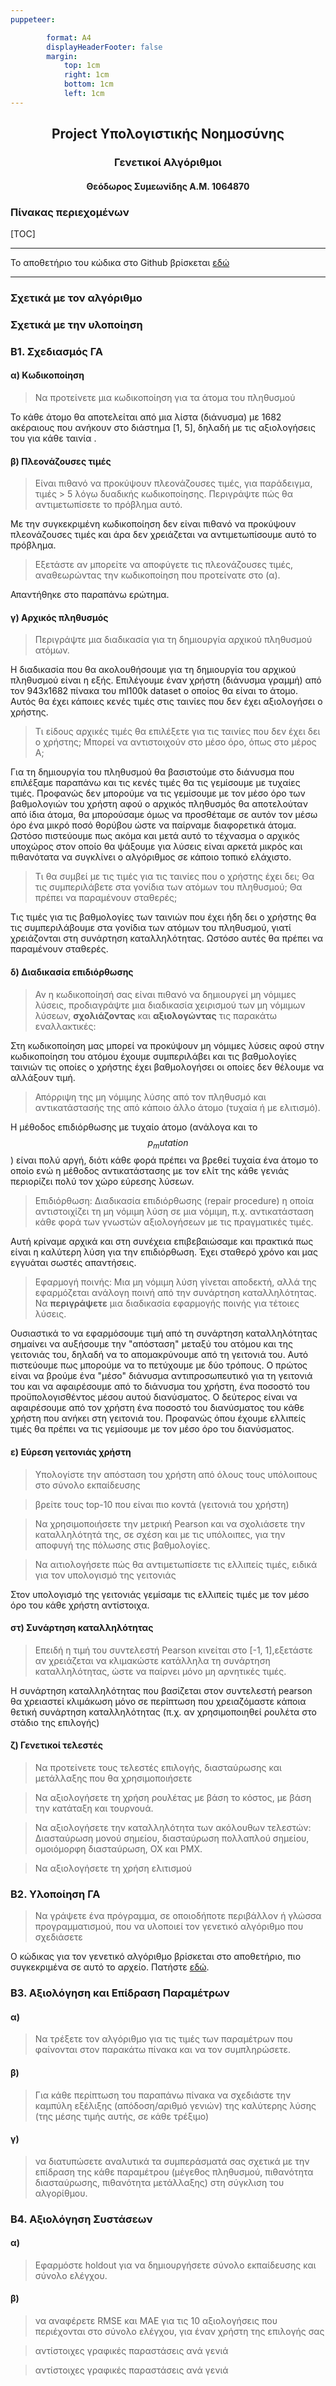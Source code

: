 ```yaml
---
puppeteer:

        format: A4
        displayHeaderFooter: false
        margin:
            top: 1cm
            right: 1cm
            bottom: 1cm
            left: 1cm
---
```


<center><h2>Project Yπολογιστικής Νοημοσύνης</h2></center>
<center><h3>Γενετικοί Αλγόριθμοι</h3></center>
<center><h4>Θεόδωρος Συμεωνίδης Α.Μ. 1064870<h4></center>

<div style="page-break-after: always;"></div>

### Πίνακας περιεχομένων

[TOC]

<div style="page-break-after: always;"></div>

----------------------------------------------

Το αποθετήριο του κώδικα στο Github βρίσκεται [εδώ](https://github.com/st1064870/genetic-algorithms-project-2020)

----------------------------------------------
### Σχετικά με τον αλγόριθμο

### Σχετικά με την υλοποίηση

### Β1. Σχεδιασμός ΓΑ
#### α) Κωδικοποίηση
> Να προτείνετε μια κωδικοποίηση για τα άτομα του πληθυσμού

Το κάθε άτομο θα αποτελείται από μια λίστα (διάνυσμα) με 1682 ακέραιους που ανήκουν στο διάστημα [1, 5], δηλαδή με τις αξιολογήσεις του για κάθε ταινία .

#### β) Πλεονάζουσες τιμές
> Είναι πιθανό να προκύψουν πλεονάζουσες τιμές, για παράδειγμα, τιμές > 5 λόγω δυαδικής κωδικοποίησης. Περιγράψτε πώς θα αντιμετωπίσετε το πρόβλημα αυτό. 

Με την συγκεκριμένη κωδικοποίηση δεν είναι πιθανό να προκύψουν πλεονάζουσες τιμές και άρα δεν χρειάζεται να αντιμετωπίσουμε αυτό το πρόβλημα.

> Εξετάστε αν μπορείτε να αποφύγετε τις πλεονάζουσες τιμές, αναθεωρώντας την κωδικοποίηση που προτείνατε στο (α).

Απαντήθηκε στο παραπάνω ερώτημα.

#### γ) Αρχικός πληθυσμός
> Περιγράψτε μια διαδικασία για τη δημιουργία αρχικού πληθυσμού ατόμων.

Η διαδικασία που θα ακολουθήσουμε για τη δημιουργία του αρχικού πληθυσμού είναι η εξής. Επιλέγουμε έναν χρήστη (διάνυσμα γραμμή) από τον 943x1682 πίνακα του ml100k dataset ο οποίος θα είναι το άτομο. Αυτός θα έχει κάποιες κενές τιμές στις ταινίες που δεν έχει αξιολογήσει ο χρήστης. 

> Τι είδους αρχικές τιμές θα επιλέξετε για τις ταινίες που δεν έχει δει ο χρήστης; Μπορεί να αντιστοιχούν στο μέσο όρο, όπως στο μέρος Α;

Για τη δημιουργία του πληθυσμού θα βασιστούμε στο διάνυσμα που επιλέξαμε παραπάνω και τις κενές τιμές θα τις γεμίσουμε με τυχαίες τιμές. 
Προφανώς δεν μπορούμε να τις γεμίσουμε με τον μέσο όρο των βαθμολογιών του χρήστη αφού ο αρχικός πληθυσμός θα αποτελούταν από ίδια άτομα, θα μπορούσαμε όμως να προσθέταμε σε αυτόν τον μέσω όρο ένα μικρό ποσό θορύβου ώστε να παίρναμε διαφορετικά άτομα. Ωστόσο πιστεύουμε πως ακόμα και μετά αυτό το τέχνασμα ο αρχικός υποχώρος στον οποίο θα ψάξουμε για λύσεις είναι αρκετά μικρός και πιθανότατα να συγκλίνει ο αλγόριθμος σε κάποιο τοπικό ελάχιστο.

> Τι θα συμβεί με τις τιμές για τις ταινίες που o χρήστης έχει δει; Θα τις συμπεριλάβετε στα γονίδια των ατόμων του πληθυσμού; Θα πρέπει να παραμένουν σταθερές;

Τις τιμές για τις βαθμολογίες των ταινιών που έχει ήδη δει ο χρήστης θα τις συμπεριλάβουμε στα γονίδια των ατόμων του πληθυσμού, γιατί χρειάζονται στη συνάρτηση καταλληλότητας. Ωστόσο αυτές θα πρέπει να παραμένουν σταθερές.

#### δ) Διαδικασία επιδιόρθωσης
> Αν η κωδικοποίησή σας είναι πιθανό να δημιουργεί μη νόμιμες λύσεις, προδιαγράψτε μια διαδικασία χειρισμού των μη νόμιμων λύσεων, **σχολιάζοντας** και **αξιολογώντας** τις παρακάτω εναλλακτικές:

Στη κωδικοποίηση μας μπορεί να προκύψουν μη νόμιμες λύσεις αφού στην κωδικοποίηση του ατόμου έχουμε συμπεριλάβει και τις βαθμολογίες ταινιών τις οποίες ο χρήστης έχει βαθμολογήσει οι οποίες δεν θέλουμε να αλλάξουν τιμή.

> Απόρριψη της μη νόμιμης λύσης από τον πληθυσμό και αντικατάστασής της από κάποιο άλλο άτομο (τυχαία ή με ελιτισμό).

Η μέθοδος επιδιόρθωσης με τυχαίο άτομο (ανάλογα και το $$p_mutation$$) είναι πολύ αργή, διότι κάθε φορά πρέπει να βρεθεί τυχαία ένα άτομο το οποίο ενώ η μέθοδος αντικατάστασης με τον ελίτ της κάθε γενιάς περιορίζει πολύ τον χώρο εύρεσης λύσεων.

> Επιδιόρθωση: Διαδικασία επιδιόρθωσης (repair procedure) η οποία αντιστοιχίζει τη μη νόμιμη λύση σε μια νόμιμη, π.χ. αντικατάσταση κάθε φορά των γνωστών αξιολογήσεων με τις πραγματικές τιμές.

Αυτή κρίναμε αρχικά και στη συνέχεια επιβεβαιώσαμε και πρακτικά πως είναι η καλύτερη λύση για την επιδιόρθωση. Έχει σταθερό χρόνο και μας εγγυάται σωστές απαντήσεις.

> Εφαρμογή ποινής: Μια μη νόμιμη λύση γίνεται αποδεκτή, αλλά της εφαρμόζεται ανάλογη ποινή από την συνάρτηση καταλληλότητας. Να **περιγράψετε** μια διαδικασία εφαρμογής ποινής για τέτοιες λύσεις.

Ουσιαστικά το να εφαρμόσουμε τιμή από τη συνάρτηση καταλληλότητας σημαίνει να αυξήσουμε την "απόσταση" μεταξύ του ατόμου και της γειτονιάς του, δηλαδή να το απομακρύνουμε από τη γειτονιά του. Αυτό πιστεύουμε πως μπορούμε να το πετύχουμε με δύο τρόπους. Ο πρώτος είναι να βρούμε ένα "μέσο" διάνυσμα αντιπροσωπευτικό για τη γειτονιά του και να αφαιρέσουμε από το διάνυσμα του χρήστη, ένα ποσοστό του προϋπολογισθέντος μέσου αυτού διανύσματος. Ο δεύτερος είναι να αφαιρέσουμε από τον χρήστη ένα ποσοστό του διανύσματος του κάθε χρήστη που ανήκει στη γειτονιά του. Προφανώς όπου έχουμε ελλιπείς τιμές θα πρέπει να τις γεμίσουμε με τον μέσο όρο του διανύσματος.

#### ε) Εύρεση γειτονιάς χρήστη
> Υπολογίστε την απόσταση του χρήστη από όλους τους υπόλοιπους στο σύνολο εκπαίδευσης

> βρείτε τους top-10 που είναι πιο κοντά (γειτονιά του χρήστη)

> Να χρησιμοποιήσετε την μετρική Pearson και να σχολιάσετε την καταλληλότητά της, σε σχέση και με τις υπόλοιπες, για την αποφυγή της πόλωσης στις βαθμολογίες.

> Να αιτιολογήσετε πώς θα αντιμετωπίσετε τις ελλιπείς τιμές, ειδικά για τον υπολογισμό της γειτονιάς

Στον υπολογισμό της γειτονιάς γεμίσαμε τις ελλιπείς τιμές με τον μέσο όρο του κάθε χρήστη αντίστοιχα.

#### στ) Συνάρτηση καταλληλότητας
> Επειδή η τιμή του συντελεστή Pearson κινείται στο [-1, 1],εξετάστε αν χρειάζεται να κλιμακώστε κατάλληλα τη συνάρτηση καταλληλότητας, ώστε να παίρνει μόνο μη αρνητικές τιμές.

Η συνάρτηση καταλληλότητας που βασίζεται στον συντελεστή pearson θα χρειαστεί κλιμάκωση μόνο σε περίπτωση που χρειαζόμαστε κάποια θετική συνάρτηση καταλληλότητας (π.χ. αν χρησιμοποιηθεί ρουλέτα στο στάδιο της επιλογής)

#### ζ) Γενετικοί τελεστές
> Nα προτείνετε τους τελεστές επιλογής, διασταύρωσης και μετάλλαξης που θα χρησιμοποιήσετε

> Να αξιολογήσετε τη χρήση ρουλέτας με βάση το κόστος, με βάση την κατάταξη και τουρνουά.

> Να αξιολογήσετε την καταλληλότητα των ακόλουθων τελεστών: Διασταύρωση μονού σημείου, διασταύρωση πολλαπλού σημείου, ομοιόμορφη διασταύρωση, OX και PMX.

> Nα αξιολογήσετε τη χρήση ελιτισμού

### B2. Υλοποίηση ΓΑ
> Να γράψετε ένα πρόγραμμα, σε οποιοδήποτε περιβάλλον ή γλώσσα προγραμματισμού, που να υλοποιεί τον γενετικό αλγόριθμο που σχεδιάσετε

Ο κώδικας για τον γενετικό αλγόριθμο βρίσκεται στο αποθετήριο, πιο συγκεκριμένα σε αυτό το αρχείο. Πατήστε [εδώ](https://github.com/st1064870/genetic-algorithms-2020/blob/master/cf-ml100k).

### Β3. Αξιολόγηση και Επίδραση Παραμέτρων
#### α)
> Να τρέξετε τον αλγόριθμο για τις τιμές των παραμέτρων που φαίνονται στον παρακάτω πίνακα και να τον συμπληρώσετε.

#### β)
> Για κάθε περίπτωση του παραπάνω πίνακα να σχεδιάστε την καμπύλη εξέλιξης (απόδοση/αριθμό γενιών) της καλύτερης λύσης (της μέσης τιμής αυτής, σε κάθε τρέξιμο)

#### γ)
> να διατυπώσετε αναλυτικά τα συμπεράσματά σας σχετικά με την επίδραση της κάθε παραμέτρου (μέγεθος πληθυσμού, πιθανότητα διασταύρωσης, πιθανότητα μετάλλαξης) στη σύγκλιση του αλγορίθμου.

### Β4. Αξιολόγηση Συστάσεων
#### α)
> Εφαρμόστε holdout για να δημιουργήσετε σύνολο εκπαίδευσης και σύνολο ελέγχου.

#### β)
> να αναφέρετε RMSE και ΜΑΕ για τις 10 αξιολογήσεις που περιέχονται στο σύνολο ελέγχου, για έναν χρήστη της επιλογής σας
 
>  αντίστοιχες γραφικές παραστάσεις ανά γενιά

>  αντίστοιχες γραφικές παραστάσεις ανά γενιά